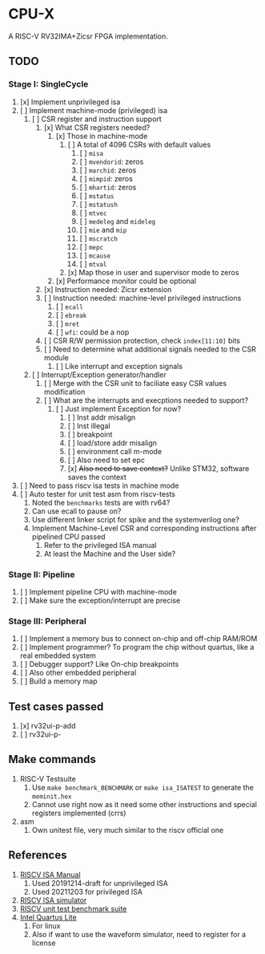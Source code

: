 # CPU-X

A RISC-V RV32IMA+Zicsr FPGA implementation.

## TODO

### Stage I: SingleCycle

1. [x] Implement unprivileged isa
2. [ ] Implement machine-mode (privileged) isa
   1. [ ] CSR register and instruction support
      1. [x] What CSR registers needed?
         1. [x] Those in machine-mode
            1. [ ] A total of 4096 CSRs with default values
               1. [ ] `misa`
               2. [ ] `mvendorid`: zeros
               3. [ ] `marchid`: zeros
               4. [ ] `mimpid`: zeros
               5. [ ] `mhartid`: zeros
               6. [ ] `mstatus`
               7. [ ] `mstatush`
               8. [ ] `mtvec`
               9. [ ] `medeleg` and `mideleg`
               10. [ ] `mie` and `mip`
               11. [ ] `mscratch`
               12. [ ] `mepc`
               13. [ ] `mcause`
               14. [ ] `mtval`
            2. [x] Map those in user and supervisor mode to zeros
         2. [x] Performance monitor could be optional
      2. [x] Instruction needed: Zicsr extension
      3. [ ] Instruction needed: machine-level privileged instructions
         1. [ ] `ecall`
         2. [ ] `ebreak`
         3. [ ] `mret`
         4. [ ] `wfi`: could be a nop
      4. [ ] CSR R/W permission protection, check `index[11:10]` bits
      5. [ ] Need to determine what additional signals needed to the CSR module
         1. [ ] Like interrupt and exception signals
   2. [ ] Interrupt/Exception generator/handler
      1. [ ] Merge with the CSR unit to faciliate easy CSR values modification 
      2. [ ] What are the interrupts and execptions needed to support?
         1. [ ] Just implement Exception for now?
            1. [ ] Inst addr misalign
            2. [ ] Inst illegal
            3. [ ] breakpoint
            4. [ ] load/store addr misalign
            5. [ ] environment call m-mode
            6. [ ] Also need to set epc
            7. [x] ~~Also need to save context?~~ Unlike STM32, software saves the context
3. [ ] Need to pass riscv isa tests in machine mode
4. [ ] Auto tester for unit test asm from riscv-tests
    1. Noted the `benchmarks` tests are with rv64?
    2. Can use ecall to pause on?
    3. Use different linker script for spike and the systemverilog one?
    4. Implement Machine-Level CSR and corresponding instructions after pipelined CPU passed
        1. Refer to the privileged ISA manual
        2. At least the Machine and the User side?

### Stage II: Pipeline

1. [ ] Implement pipeline CPU with machine-mode
2. [ ] Make sure the exception/interrupt are precise

### Stage III: Peripheral

1. [ ] Implement a memory bus to connect on-chip and off-chip RAM/ROM
2. [ ] Implement programmer? To program the chip without quartus, like a real embedded system
3. [ ] Debugger support? Like On-chip breakpoints
4. [ ] Also other embedded peripheral
5. [ ] Build a memory map

## Test cases passed

1. [x] rv32ui-p-add
2. [ ] rv32ui-p-

## Make commands

1. RISC-V Testsuite
   1. Use `make benchmark_BENCHMARK` or `make isa_ISATEST` to generate the `meminit.hex`
   2. Cannot use right now as it need some other instructions and special registers implemented (crrs)
2. asm
   1. Own unitest file, very much similar to the riscv official one

## References

1. [RISCV ISA Manual](https://github.com/riscv/riscv-isa-manual)
   1. Used 20191214-draft for unprivileged ISA
   2. Used 20211203 for privileged ISA
2. [RISCV ISA simulator](https://github.com/riscv-software-src/riscv-isa-sim)
3. [RISCV unit test benchmark suite](https://github.com/riscv-software-src/riscv-tests)
4. [Intel Quartus Lite](https://www.intel.com/content/www/us/en/software-kit/684215/intel-quartus-prime-lite-edition-design-software-version-21-1-for-linux.html)
   1. For linux
   2. Also if want to use the waveform simulator, need to register for a license
